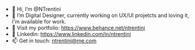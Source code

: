 - 👋 Hi, I’m @NTrentini
- 👀 I’m Digital Designer, currently working on UX/UI projetcts and loving it, I'm available for work.
- 🌱 Visit my portfolio: https://www.behance.net/ntrentini
- 💞️ Linkedin: https://www.linkedin.com/in/ntrentini
- 📫 Get in touch: ntrentini@me.com


